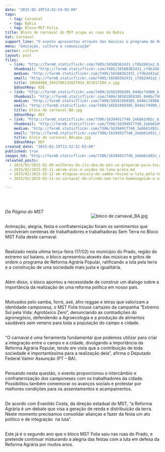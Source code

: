 ```yaml
---
date: "2015-02-19T14:42:54-02:00"
tags:
  - tag: Carnaval
  - tag: Bahia
  - tag: Bloco-MST-Folia
title: Bloco de carnaval do MST ocupa as ruas da Bahia
hat: Carnaval
support_line: "O evento apresentou através das músicas o programa de Reforma Agrária Popular, ratificando a luta pela terra e a construção de uma sociedade mais justa e igualitária."
menu: "educação, cultura e comunicação"
sector: culture
layout: post
files:
  - link: "http://farm8.staticflickr.com/7405/16580362431_cfdb2d41a2_b.jpg"
    thumbnail: "http://farm8.staticflickr.com/7405/16580362431_cfdb2d41a2_t.jpg"
    medium: "http://farm8.staticflickr.com/7405/16580362431_cfdb2d41a2_z.jpg"
    small: "http://farm8.staticflickr.com/7405/16580362431_cfdb2d41a2_n.jpg"
    title: 10984888_1041786135837914_921017294_n.jpg
    $$hashKey: 02E
  - link: "http://farm8.staticflickr.com/7409/16581950385_044bc74900_b.jpg"
    thumbnail: "http://farm8.staticflickr.com/7409/16581950385_044bc74900_t.jpg"
    medium: "http://farm8.staticflickr.com/7409/16581950385_044bc74900_z.jpg"
    small: "http://farm8.staticflickr.com/7409/16581950385_044bc74900_n.jpg"
    title: bloco de carnaval_BA.jpg
    $$hashKey: 0EV
  - link: "http://farm8.staticflickr.com/7306/16394917740_2ebb61d92c_b.jpg"
    thumbnail: "http://farm8.staticflickr.com/7306/16394917740_2ebb61d92c_t.jpg"
    medium: "http://farm8.staticflickr.com/7306/16394917740_2ebb61d92c_z.jpg"
    small: "http://farm8.staticflickr.com/7306/16394917740_2ebb61d92c_n.jpg"
    title: bloco de carnaval_BAcapa.jpg
    $$hashKey: 0EY
created_date: "2015-02-19T13:52:51-03:00"
published: true
images_hd: "http://farm8.staticflickr.com/7306/16394917740_2ebb61d92c_n.jpg"
releated_posts:
  - 2015/02/2015-02-09-mulheres-do-ilu-oba-de-min-se-preparam-para-tocar-os-tambores-no-carnaval-de-sao-paulo.md
  - 2015/02/2015-02-11-abram-alas-a-unidos-da-lona-preta.md
  - 2015/02/2015-02-12-em-alagoas-escola-de-samba-revive-a-luta-pela-terra.md
  - 2015/02/2015-02-13-no-carnaval-de-olinda-sem-terra-homenageiam-a-solidariedade-do-povo-cubano.md

---
```

<p><br />
&nbsp;</p>

<figure class="image" style="float:right"><img alt="bloco de carnaval_BA.jpg" src="http://farm8.staticflickr.com/7409/16581950385_044bc74900_b.jpg" />
<figcaption></figcaption>
</figure>

<p><em>Da P&aacute;gina do MST</em></p>

<p><br />
Anima&ccedil;&atilde;o, alegria, festa e confraterniza&ccedil;&atilde;o foram os sentimentos que envolveram centenas de trabalhadores e trabalhadoras Sem Terra no Bloco MST Folia deste carnaval.</p>

<p><br />
Realizado nesta ultima ter&ccedil;a-feira (17/02) no munic&iacute;pio do Prado, regi&atilde;o do extremo sul baiano, o bloco apresentou atrav&eacute;s das m&uacute;sicas e gritos de ordem o programa de Reforma Agr&aacute;ria Popular, ratificando a luta pela terra e a constru&ccedil;&atilde;o de uma sociedade mais justa e igualit&aacute;ria.</p>

<p><br />
Al&eacute;m disso, o bloco apontou a necessidade de construir um dialogo sobre a import&acirc;ncia da realiza&ccedil;&atilde;o de uma reforma pol&iacute;tica em nosso pa&iacute;s.</p>

<p><br />
Motivados pelo samba, forr&oacute;, ax&eacute;, afro reggae e letras que valorizam a identidade camponesa, o MST Folia trouxe cartazes da campanha &ldquo;Extremo Sul pela Vida: Agrot&oacute;xico Zero&rdquo;, denunciando as contradi&ccedil;&otilde;es do agroneg&oacute;cio, defendendo a Agroecologia e a produ&ccedil;&atilde;o de alimentos saud&aacute;veis sem veneno para toda a popula&ccedil;&atilde;o do campo e cidade.</p>

<p><br />
&ldquo;O carnaval &eacute; uma ferramenta fundamental que podemos utilizar para criar a integra&ccedil;&atilde;o entre o campo e a cidade, divulgando a import&acirc;ncia da Reforma Agr&aacute;ria Popular, tendo em vista que a contribui&ccedil;&atilde;o de toda sociedade &eacute; important&iacute;ssima para a realiza&ccedil;&atilde;o dela&rdquo;, afirma o Deputado Federal Valmir Assun&ccedil;&atilde;o (PT &ndash; BA).</p>

<p><br />
Pensando nesta quest&atilde;o, o evento proporcionou o interc&acirc;mbio e confraterniza&ccedil;&atilde;o dos camponeses com os trabalhadores da cidade. Possibilitou tamb&eacute;m comemorar os avan&ccedil;os sociais e protestar por melhores condi&ccedil;&otilde;es para os assentamentos e acampamentos.</p>

<p><br />
De acordo com Evanildo Costa, da dire&ccedil;&atilde;o estadual do MST, &ldquo;a Reforma Agr&aacute;ria &eacute; um debate que visa a gera&ccedil;&atilde;o de renda e distribui&ccedil;&atilde;o da terra. Neste momento precisamos consolidar alian&ccedil;as e fazer da festa um ato pol&iacute;tico e de integra&ccedil;&atilde;o&nbsp; na luta&rdquo;.</p>

<p><br />
Este j&aacute; &eacute; o segundo ano que o bloco MST Folia saiu nas ruas do Prado, e pretende continuar misturando a alegria das festas com a luta em defesa da Reforma Agr&aacute;ria por muitos anos.</p>
